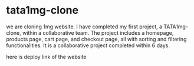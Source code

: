 # tata1mg-clone
we are cloning 1mg website.
I have completed my first project, a TATA1mg-clone, within a collaborative team. The project includes a homepage, products page, cart page, and checkout page, all with sorting and filtering functionalities. It is a collaborative project completed within 6 days.

here is deploy link of the website <a href="https://648b7445ccba720a9e352702--deft-pika-7adc6a.netlify.app/"></a>

